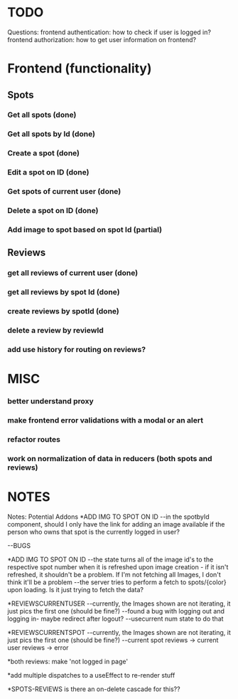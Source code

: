 # TODO

Questions:
frontend authentication: how to check if user is logged in?
frontend authorization: how to get user information on frontend?


# Frontend (functionality)

## Spots

### Get all spots (done)
### Get all spots by Id (done)
### Create a spot (done)
### Edit a spot on ID (done)
### Get spots of current user (done)
### Delete a spot on ID (done)

### Add image to spot based on spot Id (partial)

## Reviews

### get all reviews of current user (done)
### get all reviews by spot Id (done)
### create reviews by spotId (done)

### delete a review by reviewId

### add use history for routing on reviews?


# MISC

### better understand proxy

### make frontend error validations with a modal or an alert

### refactor routes

### work on normalization of data in reducers (both spots and reviews)


# NOTES
Notes:
Potential Addons
*ADD IMG TO SPOT ON ID
--in the spotbyId component, should I only have the link for adding an image available if the person who owns that spot is the currently logged in user?


--BUGS

*ADD IMG TO SPOT ON ID
--the state turns all of the image id's to the respective spot number when it is refreshed upon image creation - if it isn't refreshed, it shouldn't be a problem. If I'm not fetching all Images, I don't think it'll be a problem
--the server tries to perform a fetch to spots/{color} upon loading. Is it just trying to fetch the data?

*REVIEWSCURRENTUSER
--currently, the Images shown are not iterating, it just pics the first one (should be fine?)
--found a bug with logging out and logging in- maybe redirect after logout?
--usecurrent num state to do that

*REVIEWSCURRENTSPOT
--currently, the Images shown are not iterating, it just pics the first one (should be fine?)
--current spot reviews -> current user reviews -> error

*both reviews: make 'not logged in page'

*add multiple dispatches to a useEffect to re-render stuff

*SPOTS-REVIEWS
is there an on-delete cascade for this??
